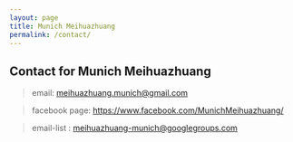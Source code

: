 ```yaml
---
layout: page
title: Munich Meihuazhuang
permalink: /contact/
---
```

## Contact for Munich Meihuazhuang

> email: meihuazhuang.munich@gmail.com

> facebook page: https://www.facebook.com/MunichMeihuazhuang/

> email-list : meihuazhuang-munich@googlegroups.com
